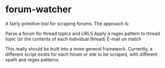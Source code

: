forum-watcher
=============

A fairly primitive tool for scraping forums. The approach is:

Parse a forum for thread topics and URLS
Apply a regex pattern to thread topic (or the contents of each individual thread)
E-mail on match

This really should be built into a more general framework. Currently, a different script exists for each forum or site to be scraped, with different xpath and regex patterns.
